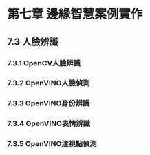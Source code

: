 #  第七章 邊緣智慧案例實作

## 7.3 人臉辨識

### 7.3.1 OpenCV人臉辨識
### 7.3.2 OpenVINO人臉偵測
### 7.3.3 OpenVINO身份辨識
### 7.3.4 OpenVINO表情辨識
### 7.3.5 OpenVINO注視點偵測
